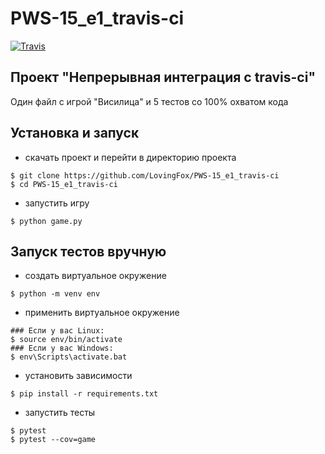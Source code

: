 # PWS-15_e1_travis-ci
[![Travis][build-badge]][build]


[build-badge]: https://img.shields.io/travis/LovingFox/PWS-15_e1_travis-ci/master.png?style=flat-square
[build]: https://travis-ci.org/LovingFox/PWS-15_e1_travis-ci

## Проект "Непрерывная интеграция с travis-ci"

Один файл с игрой "Висилица" и 5 тестов со 100% охватом кода


## Установка и запуск

  - скачать проект и перейти в директорию проекта
```
$ git clone https://github.com/LovingFox/PWS-15_e1_travis-ci
$ cd PWS-15_e1_travis-ci
```

  - запустить игру
```
$ python game.py
```

## Запуск тестов вручную

  - создать виртуальное окружение
```
$ python -m venv env
```

  - применить виртуальное окружение
```
### Если у вас Linux:
$ source env/bin/activate
### Если у вас Windows:
$ env\Scripts\activate.bat
```

 - установить зависимости
```
$ pip install -r requirements.txt
```

  - запустить тесты
```
$ pytest
$ pytest --cov=game
```
